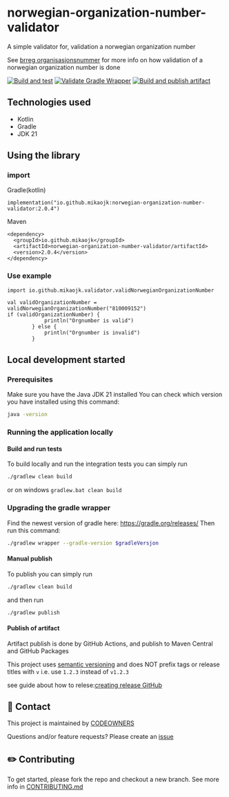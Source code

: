 # norwegian-organization-number-validator
A simple validator for, validation a norwegian organization number

See [brreg organisasjonsnummer](https://www.brreg.no/om-oss/oppgavene-vare/alle-registrene-vare/om-enhetsregisteret/organisasjonsnummeret/)
for more info on how validation of a norwegian organization number is done


[![Build and test](https://github.com/MikAoJk/norwegian-organization-number-validator/actions/workflows/build-and-test.yml/badge.svg)](https://github.com/MikAoJk/norwegian-organization-number-validator/actions/workflows/build-and-test.yml)
[![Validate Gradle Wrapper](https://github.com/MikAoJk/norwegian-organization-number-validator/actions/workflows/gradle-wrapper-validation.yml/badge.svg)](https://github.com/MikAoJk/norwegian-organization-number-validator/actions/workflows/gradle-wrapper-validation.yml)
[![Build and publish artifact](https://github.com/MikAoJk/norwegian-organization-number-validator/actions/workflows/release.yml/badge.svg)](https://github.com/MikAoJk/norwegian-organization-number-validator/actions/workflows/release.yml)


## Technologies used
* Kotlin
* Gradle
* JDK 21


## Using the library
### import
Gradle(kotlin)
```
implementation("io.github.mikaojk:norwegian-organization-number-validator:2.0.4")
```

Maven
```
<dependency>
  <groupId>io.github.mikaojk</groupId>
  <artifactId>norwegian-organization-number-validator/artifactId>
  <version>2.0.4</version>
</dependency>
```

### Use example
```
import io.github.mikaojk.validator.validNorwegianOrganizationNumber

val validOrganizationNumber = validNorwegianOrganizationNumber("810009152")
if (validOrganizationNumber) {
            println("Orgnumber is valid")
        } else {
            println("Orgnumber is invalid")
        }
```

## Local development started

### Prerequisites
Make sure you have the Java JDK 21 installed
You can check which version you have installed using this command:
``` bash
java -version
 ```

### Running the application locally

#### Build and run tests
To build locally and run the integration tests you can simply run
``` bash
./gradlew clean build
 ```
or on windows
`gradlew.bat clean build`

### Upgrading the gradle wrapper
Find the newest version of gradle here: https://gradle.org/releases/ Then run this command:

``` bash
./gradlew wrapper --gradle-version $gradleVersjon
```

#### Manual publish
To publish you can simply run 
``` bash
./gradlew clean build
```
and then run
``` bash
./gradlew publish
```

#### Publish of artifact
Artifact publish is done by GitHub Actions, 
and publish to Maven Central and GitHub Packages

This project uses [semantic versioning](https://semver.org/) and does NOT prefix tags or release titles with `v` i.e. use `1.2.3` instead of `v1.2.3` 

see guide about how to relese:[creating release GitHub](
https://docs.github.com/en/repositories/releasing-projects-on-github/managing-releases-in-a-repository#creating-a-release)

## 👥 Contact

This project is maintained by [CODEOWNERS](CODEOWNERS)

Questions and/or feature requests?
Please create an [issue](https://github.com/MikAoJk/norwegian-organization-number-validator/issues)

## ✏️ Contributing

To get started, please fork the repo and checkout a new branch.
See more info in [CONTRIBUTING.md](CONTRIBUTING.md)
